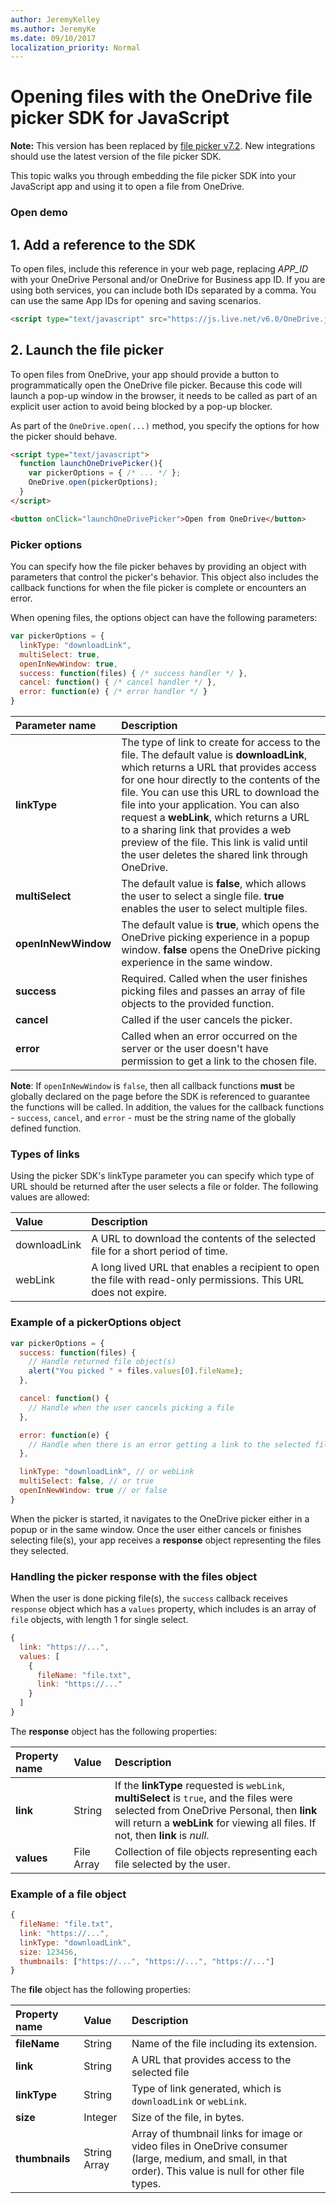 ```yaml
---
author: JeremyKelley
ms.author: JeremyKe
ms.date: 09/10/2017
localization_priority: Normal
---
```

# Opening files with the OneDrive file picker SDK for JavaScript

**Note:** This version has been replaced by [file picker v7.2](../js-v72/index.md).
New integrations should use the latest version of the file picker SDK.


This topic walks you through embedding the file picker SDK into your JavaScript
app and using it to open a file from OneDrive.

### Open demo

## 1. Add a reference to the SDK

To open files, include this reference in your web page,
replacing *APP_ID* with your OneDrive Personal and/or OneDrive for Business
app ID. If you are using both services, you can include both IDs separated by a
comma. You can use the same App IDs for opening and saving scenarios.

```html
<script type="text/javascript" src="https://js.live.net/v6.0/OneDrive.js" id="onedrive-js" client-id="APP_ID"></script>
```

## 2. Launch the file picker

To open files from OneDrive, your app should provide a button to
programmatically open the OneDrive file picker. Because this code will launch
a pop-up window in the browser, it needs to be called as part of an explicit user
action to avoid being blocked by a pop-up blocker.

As part of the `OneDrive.open(...)` method, you specify the options for how
the picker should behave.

```html
<script type="text/javascript">
  function launchOneDrivePicker(){
    var pickerOptions = { /* ... */ };
    OneDrive.open(pickerOptions);
  }
</script>

<button onClick="launchOneDrivePicker">Open from OneDrive</button>
```

### Picker options

You can specify how the file picker behaves by providing an object with parameters
that control the picker's behavior. This object also includes the callback
functions for when the file picker is complete or encounters an error.

When opening files, the options object can have the following parameters:

```javascript
var pickerOptions = {
  linkType: "downloadLink",
  multiSelect: true,
  openInNewWindow: true,
  success: function(files) { /* success handler */ },
  cancel: function() { /* cancel handler */ },
  error: function(e) { /* error handler */ }
}
```

| Parameter name      | Description                                                                                                                                                                                                                                                                                                                                                                                                                                            |
|:--------------------|:-------------------------------------------------------------------------------------------------------------------------------------------------------------------------------------------------------------------------------------------------------------------------------------------------------------------------------------------------------------------------------------------------------------------------------------------------------|
| **linkType**        | The type of link to create for access to the file. The default value is **downloadLink**, which returns a URL that provides access for one hour directly to the contents of the file. You can use this URL to download the file into your application.  You can also request a **webLink**, which returns a URL to a sharing link that provides a web preview of the file. This link is valid until the user deletes the shared link through OneDrive. |
| **multiSelect**     | The default value is **false**, which allows the user to select a single file. **true** enables the user to select multiple files.                                                                                                                                                                                                                                                                                                                     |
| **openInNewWindow** | The default value is **true**, which opens the OneDrive picking experience in a popup window. **false** opens the OneDrive picking experience in the same window.                                                                                                                                                                                                                                                                                      |
| **success**         | Required. Called when the user finishes picking files and passes an array of file objects to the provided function.                                                                                                                                                                                                                                                                                                                                    |
| **cancel**          | Called if the user cancels the picker.                                                                                                                                                                                                                                                                                                                                                                                                                 |
| **error**           | Called when an error occurred on the server or the user doesn't have permission to get a link to the chosen file.                                                                                                                                                                                                                                                                                                                                      |

**Note**: If `openInNewWindow` is `false`, then all callback functions **must**
be globally declared on the page before the SDK is referenced to guarantee the
functions will be called. In addition, the values for the callback functions -
`success`, `cancel`, and `error` - must be the string name of the globally
defined function.

### Types of links

Using the picker SDK's linkType parameter you can specify which type of URL should
be returned after the user selects a file or folder. The following values
are allowed:

| Value          | Description                                                                                                      |
|:---------------|:-----------------------------------------------------------------------------------------------------------------|
| downloadLink   | A URL to download the contents of the selected file for a short period of time.                                  |
| webLink        | A long lived URL that enables a recipient to open the file with read-only permissions. This URL does not expire. |

### Example of a pickerOptions object

```javascript
var pickerOptions = {
  success: function(files) {
    // Handle returned file object(s)
    alert("You picked " + files.values[0].fileName);
  },

  cancel: function() {
    // Handle when the user cancels picking a file
  },

  error: function(e) {
	// Handle when there is an error getting a link to the selected file
  },

  linkType: "downloadLink", // or webLink
  multiSelect: false, // or true
  openInNewWindow: true // or false
}
```

When the picker is started, it navigates to the OneDrive picker either in a
popup or in the same window. Once the user either cancels or finishes selecting
file(s), your app receives a **response** object representing the files they
selected.

### Handling the picker response with the files object

When the user is done picking file(s), the `success` callback receives
`response` object which has a `values` property, which includes is an array of
`file` objects, with length 1 for single select.

```javascript
{
  link: "https://...",
  values: [
    {
      fileName: "file.txt",
      link: "https://..."
    }
  ]
}
```

The **response** object has the following properties:

| Property name | Value        | Description                                                                                                                                                                                                                |
|:--------------|:-------------|:---------------------------------------------------------------------------------------------------------------------------------------------------------------------------------------------------------------------------|
| **link**      | String       | If the **linkType** requested is `webLink`, **multiSelect** is `true`, and the files were selected from OneDrive Personal, then **link** will return a **webLink** for viewing all files. If not, then **link** is *null*. |
| **values**    | File Array | Collection of file objects representing each file selected by the user.                                                                                                                                                    |

### Example of a file object

```javascript
{
  fileName: "file.txt",
  link: "https://...",
  linkType: "downloadLink",
  size: 123456,
  thumbnails: ["https://...", "https://...", "https://..."]
}
```

The **file** object has the following properties:

| Property name  | Value                   | Description                                                                                                                                                |
|:---------------|:------------------------|:-----------------------------------------------------------------------------------------------------------------------------------------------------------|
| **fileName**   | String                  | Name of the file including its extension.                                                                                                                  |
| **link**       | String                  | A URL that provides access to the selected file                                                                                                            |
| **linkType**   | String                  | Type of link generated, which is `downloadLink` or `webLink`.                                                                                              |
| **size**       | Integer                 | Size of the file, in bytes.                                                                                                                                |
| **thumbnails** | String Array          | Array of thumbnail links for image or video files in OneDrive consumer (large, medium, and small, in that order). This value is null for other file types. |


<!-- {
  "type": "#page.annotation",
  "description": "Use the JavaScript file picker SDK to open files from OneDrive.",
  "keywords": "js,javascript,onedrive,picker,saver,open,save,cloud",
  "section": "sdks",
  "headerAdditions": [
    "<script type=\"text/javascript\" src=\"https://js.live.net/v6.0/OneDrive.js\" id=\"onedrive-js\" client-id=\"000000004C181C1C,99594742-f258-449f-af3b-a259f65d6072\"></script>"
  ],
  "footerAdditions": [
    "<link rel=\"stylesheet\" type=\"text/css\" href=\"js-sample.css\" />",
    "<script type=\"text/javascript\" src=\"unified-js-sample.js\"></script>"]
} -->

